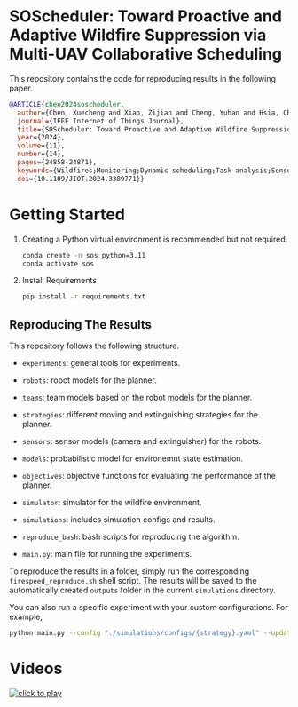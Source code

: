 # SOScheduler: Toward Proactive and Adaptive Wildfire Suppression via Multi-UAV Collaborative Scheduling


This repository contains the code for reproducing results in the following paper.
```bibtex
@ARTICLE{chen2024soscheduler,
  author={Chen, Xuecheng and Xiao, Zijian and Cheng, Yuhan and Hsia, Chen-Chun and Wang, Haoyang and Xu, Jingao and Xu, Susu and Dang, Fan and Zhang, Xiao-Ping and Liu, Yunhao and Chen, Xinlei},
  journal={IEEE Internet of Things Journal}, 
  title={SOScheduler: Toward Proactive and Adaptive Wildfire Suppression via Multi-UAV Collaborative Scheduling}, 
  year={2024},
  volume={11},
  number={14},
  pages={24858-24871},
  keywords={Wildfires;Monitoring;Dynamic scheduling;Task analysis;Sensors;Autonomous aerial vehicles;Wireless sensor networks;Autonomous aerial vehicles;multirobot systems;robot sensing systems},
  doi={10.1109/JIOT.2024.3389771}}

```


# Getting Started

1. Creating a Python virtual environment is recommended but not required. 

    ```bash
    conda create -n sos python=3.11
    conda activate sos
    ```

2. Install Requirements
   
    ```bash
    pip install -r requirements.txt
    ```


## Reproducing The Results
This repository follows the following structure.

- `experiments`: general tools for experiments.
- `robots`: robot models for the planner.
- `teams`: team models based on the robot models for the planner.
- `strategies`: different moving and extinguishing strategies for the planner.
- `sensors`: sensor models (camera and extinguisher) for the robots.
- `models`: probabilistic model for environemnt state estimation.
- `objectives`: objective functions for evaluating the performance of the planner.
- `simulator`: simulator for the wildfire environment.
- `simulations`: includes simulation configs and results.

- `reproduce_bash`: bash scripts for reproducing the algorithm.
- `main.py`: main file for running the experiments.



To reproduce the results in a folder, simply run the corresponding `firespeed_reproduce.sh` shell script.
The results will be saved to the automatically created `outputs` folder in the current `simulations` directory.

You can also run a specific experiment with your custom configurations. For example,

```bash
python main.py --config "./simulations/configs/{strategy}.yaml" --update_interval 1 --seed 1 --save_dir "./simulations/output/{folder}/" 
```

# Videos
[![click to play](https://img.youtube.com/vi/8D80gwyXSkA/maxresdefault.jpg)](https://www.youtube.com/watch?v=8D80gwyXSkA)
